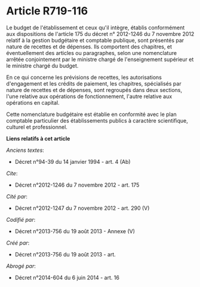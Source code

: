 # Article R719-116

Le budget de l'établissement et ceux qu'il intègre, établis conformément aux dispositions de l'article 175 du décret n°
2012-1246 du 7 novembre 2012 relatif à la gestion budgétaire et comptable publique, sont présentés par nature de recettes et
de dépenses. Ils comportent des chapitres, et éventuellement des articles ou paragraphes, selon une nomenclature arrêtée
conjointement par le ministre chargé de l'enseignement supérieur et le ministre chargé du budget.

En ce qui concerne les prévisions de recettes, les autorisations d'engagement et les crédits de paiement, les chapitres,
spécialisés par nature de recettes et de dépenses, sont regroupés dans deux sections, l'une relative aux opérations de
fonctionnement, l'autre relative aux opérations en capital.

Cette nomenclature budgétaire est établie en conformité avec le plan comptable particulier des établissements publics à
caractère scientifique, culturel et professionnel.

**Liens relatifs à cet article**

_Anciens textes_:

  - Décret n°94-39 du 14 janvier 1994 - art. 4 (Ab)

_Cite_:

  - Décret n°2012-1246 du 7 novembre 2012 - art. 175

_Cité par_:

  - Décret n°2012-1247 du 7 novembre 2012 - art. 290 (V)

_Codifié par_:

  - Décret n°2013-756 du 19 août 2013 -  Annexe (V)

_Créé par_:

  - Décret n°2013-756 du 19 août 2013 - art.

_Abrogé par_:

  - Décret n°2014-604 du 6 juin 2014 - art. 16
